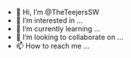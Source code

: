 - 👋 Hi, I’m @TheTeejersSW
- 👀 I’m interested in ...
- 🌱 I’m currently learning ...
- 💞️ I’m looking to collaborate on ...
- 📫 How to reach me ...

<!---
TheTeejersSW/TheTeejersSW is a ✨ special ✨ repository because its `README.md` (this file) appears on your GitHub profile.
You can click the Preview link to take a look at your changes.
--->

